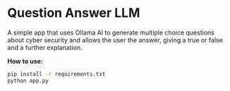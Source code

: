 # Question Answer LLM

A simple app that uses Ollama AI to generate multiple choice questions about cyber security and allows the user the answer, giving a true or false and a further explanation.

**How to use:**

```bash
pip install -r requirements.txt
python app.py
